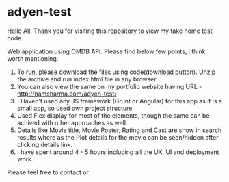 # adyen-test

Hello All,
Thank you for visiting this repository to view my take home test code.

Web application using OMDB API.
Please find below few points, i think worth mentioning.

1) To run, please download the files using code(download button). Unzip the archive and run index.html file in any browser.
2) You can also view the same on my portfolio website having URL - http://namsharma.com/adyen-test/
3) I Haven't used any JS framework (Grunt or Angular) for this app as it is a small app, so used own project structure. 
4) Used Flex display for most of the elements, though the same can be achived with other approaches as well.
5) Details like Movie title, Movie Poster, Rating and Cast are show in search results where as the Plot details for the movie can be seen/hidden after clicking details link. 
6) I have spent around 4 - 5 hours including all the UX, UI and deployment work.


Please feel free to contact or 
